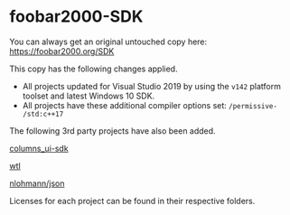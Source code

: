 # foobar2000-SDK

You can always get an original untouched copy here: https://foobar2000.org/SDK

This copy has the following changes applied.

- All projects updated for Visual Studio 2019 by using the `v142` platform toolset and latest Windows 10 SDK.
- All projects have these additional compiler options set: `/permissive- /std:c++17`

The following 3rd party projects have also been added.

[columns_ui-sdk](https://github.com/reupen/columns_ui-sdk)

[wtl](https://sourceforge.net/projects/wtl/)

[nlohmann/json](https://github.com/nlohmann/json)

Licenses for each project can be found in their respective folders.
